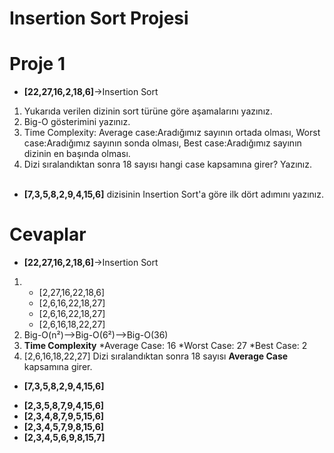 # Insertion Sort Projesi

# Proje 1
- **[22,27,16,2,18,6]**->Insertion Sort
1. Yukarıda verilen dizinin sort türüne göre aşamalarını yazınız.
2. Big-O gösterimini yazınız.
3. Time Complexity: Average case:Aradığımız sayının ortada olması, Worst case:Aradığımız sayının sonda olması, Best case:Aradığımız sayının dizinin en başında olması. 
4. Dizi sıralandıktan sonra 18 sayısı hangi case kapsamına girer? Yazınız.<br><br>
- **[7,3,5,8,2,9,4,15,6]** dizisinin Insertion Sort'a göre ilk dört adımını yazınız.

# Cevaplar
- **[22,27,16,2,18,6]**->Insertion Sort
1.
    * [2,27,16,22,18,6]
    * [2,6,16,22,18,27]
    * [2,6,16,22,18,27]
    * [2,6,16,18,22,27]
2. Big-O(n²)-->Big-O(6²)-->Big-O(36)  
3. **Time Complexity** 
    *Average Case: 16
    *Worst Case: 27
    *Best Case: 2
4. [2,6,16,18,22,27]
    Dizi sıralandıktan sonra 18 sayısı **Average Case** kapsamına girer.

- **[7,3,5,8,2,9,4,15,6]**
* **[2,3,5,8,7,9,4,15,6]**
* **[2,3,4,8,7,9,5,15,6]**
* **[2,3,4,5,7,9,8,15,6]**
* **[2,3,4,5,6,9,8,15,7]**